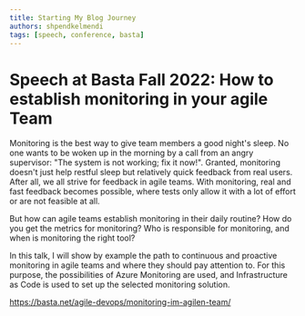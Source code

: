 ```yaml
---
title: Starting My Blog Journey
authors: shpendkelmendi
tags: [speech, conference, basta]
---
```


# Speech at Basta Fall 2022: How to establish monitoring in your agile Team

Monitoring is the best way to give team members a good night's sleep. No one wants to be woken up in the morning by a call from an angry supervisor: "The system is not working; fix it now!". Granted, monitoring doesn't just help restful sleep but relatively quick feedback from real users. After all, we all strive for feedback in agile teams. With monitoring, real and fast feedback becomes possible, where tests only allow it with a lot of effort or are not feasible at all.

But how can agile teams establish monitoring in their daily routine? How do you get the metrics for monitoring? Who is responsible for monitoring, and when is monitoring the right tool?

In this talk, I will show by example the path to continuous and proactive monitoring in agile teams and where they should pay attention to. For this purpose, the possibilities of Azure Monitoring are used, and Infrastructure as Code is used to set up the selected monitoring solution.

https://basta.net/agile-devops/monitoring-im-agilen-team/